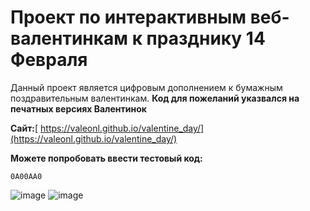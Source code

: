# Проект по интерактивным веб-валентинкам к празднику 14 Февраля
Данный проект является цифровым дополнением к бумажным поздравительным валентинкам.
**Код для пожеланий указвался на печатных версиях Валентинок**

**Сайт:**[ https://valeonl.github.io/valentine_day/](https://valeonl.github.io/valentine_day/)

**Можете попробовать ввести тестовый код:** <pre><code>0А00АА0</code></pre>
![image](https://github.com/user-attachments/assets/165a1c8d-425a-49ee-9858-8820145f142d)
![image](https://github.com/user-attachments/assets/65cb64c9-5d06-4479-9c2c-4b539003d9f4)
